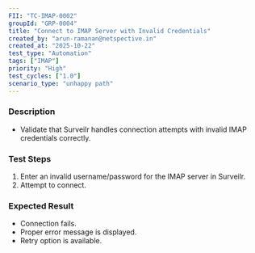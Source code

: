 ```yaml
---
FII: "TC-IMAP-0002"
groupId: "GRP-0004"
title: "Connect to IMAP Server with Invalid Credentials"
created_by: "arun-ramanan@netspective.in"
created_at: "2025-10-22"
test_type: "Automation"
tags: ["IMAP"]
priority: "High"
test_cycles: ["1.0"]
scenario_type: "unhappy path"
---
```


### Description
- Validate that Surveilr handles connection attempts with invalid IMAP credentials correctly.

### Test Steps
1. Enter an invalid username/password for the IMAP server in Surveilr.  
2. Attempt to connect.  

### Expected Result
- Connection fails.  
- Proper error message is displayed.  
- Retry option is available.
